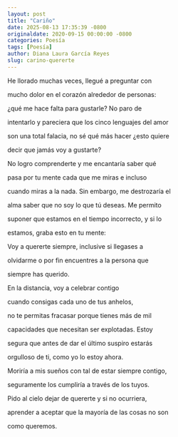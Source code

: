 ```yaml
---
layout: post
title: "Cariño"
date: 2025-08-13 17:35:39 -0800
originaldate: 2020-09-15 00:00:00 -0800
categories: Poesía
tags: [Poesía]
author: Diana Laura García Reyes
slug: carino-quererte
---
```


He llorado muchas veces, llegué a preguntar con

mucho dolor en el corazón alrededor de personas:

¿qué me hace falta para gustarle? No paro de

intentarlo y pareciera que los cinco lenguajes del amor

son una total falacia, no sé qué más hacer ¿esto quiere

decir que jamás voy a gustarte?

No logro comprenderte y me encantaría saber qué

pasa por tu mente cada que me miras e incluso

cuando miras a la nada. Sin embargo, me destrozaría el

alma saber que no soy lo que tú deseas. Me permito

suponer que estamos en el tiempo incorrecto, y si lo

estamos, graba esto en tu mente:

Voy a quererte siempre, inclusive si llegases a

olvidarme o por fin encuentres a la persona que

siempre has querido. 

En la distancia, voy a celebrar contigo 

cuando consigas cada uno de tus anhelos,

no te permitas fracasar porque tienes más de mil

capacidades que necesitan ser explotadas. Estoy

segura que antes de dar el último suspiro estarás

orgulloso de ti, como yo lo estoy ahora.

Moriría a mis sueños con tal de estar siempre contigo,

seguramente los cumpliría a través de los tuyos.

Pido al cielo dejar de quererte y si no ocurriera,

aprender a aceptar que la mayoría de las cosas no son

como queremos.